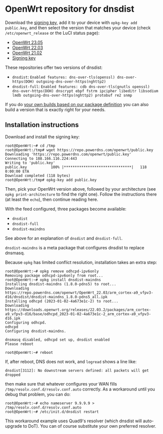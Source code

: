 OpenWrt repository for dnsdist
========

Download the [signing key](public.key), add it to your device with `opkg-key add public.key`, and then select the version that matches your device (check `/etc/openwrt_release` or the LuCI status page):

* [OpenWrt 23.05](OpenWrt_23.05/)
* [OpenWrt 22.03](OpenWrt_22.03/)
* [OpenWrt 21.02](OpenWrt_21.02/)
* [Signing key](public.key)

These repositories offer two versions of dnsdist:

* `dnsdist`: `Enabled features: dns-over-tls(openssl) dns-over-https(DOH) outgoing-dns-over-https(nghttp2)`
* `dnsdist-full`: `Enabled features: cdb dns-over-tls(gnutls openssl) dns-over-https(DOH) dnscrypt ebpf fstrm ipcipher libeditr libsodium lmdb outgoing-dns-over-https(nghttp2) protobuf re2 snmp`

If you do [your own builds based on our package definition](https://github.com/PowerDNS/openwrt-feeds/tree/main/package) you can also build a version that is exactly right for your needs.

Installation instructions
-------------------------

Download and install the signing key:
```
root@OpenWrt:~# cd /tmp
root@OpenWrt:/tmp# wget https://repo.powerdns.com/openwrt/public.key
Downloading 'https://repo.powerdns.com/openwrt/public.key'
Connecting to 188.166.116.224:443
Writing to 'public.key'
public.key           100% |*******************************|   118   0:00:00 ETA
Download completed (118 bytes)
root@OpenWrt:/tmp# opkg-key add public.key
```

Then, pick your OpenWrt version above, followed by your architecture (see `opkg print-architecture` to find the right one).
Follow the instructions there (at least the `echo`), then continue reading here.

With the feed configured, three packages become available:

* `dnsdist`
* `dnsdist-full`
* `dnsdist-maindns`

See above for an explanation of `dnsdist` and `dnsdist-full`.

`dnsdist-maindns` is a meta package that configures dnsdist to replace dnsmasq.

Because `opkg` has limited conflict resolution, installation takes an extra step:

```
root@OpenWrt:~# opkg remove odhcpd-ipv6only
Removing package odhcpd-ipv6only from root...
root@OpenWrt:~# opkg install dnsdist-maindns
Installing dnsdist-maindns (1.8.0-pdns5) to root...
Downloading https://repo.powerdns.com/openwrt/OpenWrt_22.03/arm_cortex-a9_vfpv3-d16/dnsdist/dnsdist-maindns_1.8.0-pdns5_all.ipk
Installing odhcpd (2023-01-02-4a673e1c-2) to root...
Downloading https://downloads.openwrt.org/releases/22.03.2/packages/arm_cortex-a9_vfpv3-d16/base/odhcpd_2023-01-02-4a673e1c-2_arm_cortex-a9_vfpv3-d16.ipk
Configuring odhcpd.
odhcpd
Configuring dnsdist-maindns.

dnsmasq disabled, odhcpd set up, dnsdist enabled
Please reboot

root@OpenWrt:~# reboot
```

If, after reboot, DNS does not work, and `logread` shows a line like:

```
dnsdist[3112]: No downstream servers defined: all packets will get dropped
```

then make sure that whatever configures your WAN fills `/tmp/resolv.conf.d/resolv.conf.auto` correctly.
As a workaround until you debug that problem, you can do:

```
root@OpenWrt:~# echo nameserver 9.9.9.9 > /tmp/resolv.conf.d/resolv.conf.auto
root@OpenWrt:~# /etc/init.d/dnsdist restart
```

This workaround example uses Quad9's resolver (which dnsdist will auto-upgrade to DoT).
You can of course substitute your own preferred resolver.

<!-- 2 -->
